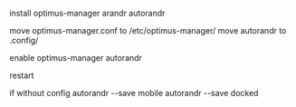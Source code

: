 install optimus-manager arandr autorandr

move optimus-manager.conf to /etc/optimus-manager/
move autorandr to .config/

enable optimus-manager autorandr

restart

if without config
autorandr --save mobile
autorandr --save docked
